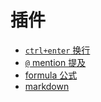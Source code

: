 # 插件

- [`ctrl+enter` 换行](https://github.com/wangeditor-team/wangEditor-plugin-ctrl-enter)
- [`@` mention 提及](https://github.com/wangeditor-team/wangEditor-plugin-mention)
- [formula 公式](https://github.com/wangeditor-team/wangEditor-plugin-formula)
- [markdown](https://github.com/wangeditor-team/wangEditor-plugin-md)
